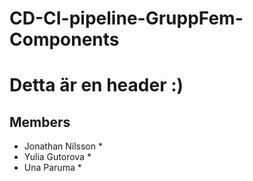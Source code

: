 # CD-CI-pipeline-GruppFem-Components
# Detta är en header :)
## Members
* Jonathan Nilsson *
* Yulia Gutorova *
* Una Paruma *
